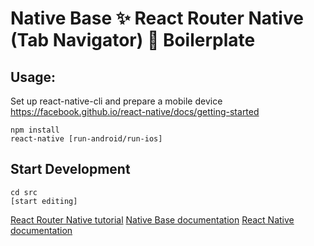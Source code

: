 # Native Base ✨ React Router Native (Tab Navigator) 🎌 Boilerplate

## Usage:
Set up react-native-cli and prepare a mobile device
https://facebook.github.io/react-native/docs/getting-started


```
npm install
react-native [run-android/run-ios]

```

## Start Development

```
cd src
[start editing]

```

[React Router Native tutorial](https://reacttraining.com/react-router/native/guides/quick-start)
[Native Base documentation](https://docs.nativebase.io/)
[React Native documentation](https://facebook.github.io/react-native/docs/tutorial)